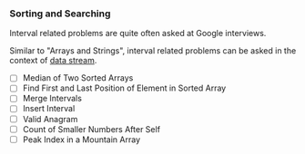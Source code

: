 ### Sorting and Searching
Interval related problems are quite often asked at Google interviews.

Similar to "Arrays and Strings", interval related problems can be asked in the context of [data stream](https://en.wikipedia.org/wiki/Streaming_algorithm#Data_stream_model).

- [ ] Median of Two Sorted Arrays
- [ ] Find First and Last Position of Element in Sorted Array
- [ ] Merge Intervals
- [ ] Insert Interval
- [ ] Valid Anagram
- [ ] Count of Smaller Numbers After Self
- [ ] Peak Index in a Mountain Array